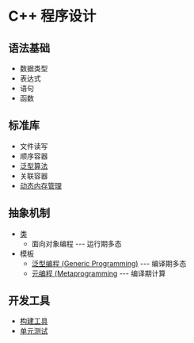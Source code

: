 # C++ 程序设计

## 语法基础
- 数据类型
- 表达式
- 语句
- 函数

## 标准库
- 文件读写
- 顺序容器
- [泛型算法](./algorithm.md)
- 关联容器
- [动态内存管理](./memory.md)

## 抽象机制
- [类](./class.md)
  - 面向对象编程 --- 运行期多态
- 模板
  - [泛型编程 (Generic Programming)](./generic.md) --- 编译期多态
  - [元编程 (Metaprogramming](./metaprogramming.md) --- 编译期计算

## 开发工具
- [构建工具](./make.md)
- [单元测试](./C++/unittest.md)

